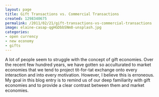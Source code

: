 ```yaml
---
layout: page
title: Gift Transactions vs. Commercial Transactions
created: 1298340675
permalink: /2011/02/21/gift-transactions-vs-commercial-transactions
image: elaine-casap-qgHGDbbSNm8-unsplash.jpg
categories:
- open currency
- new economy
- gifts
---
```

A lot of people seem to struggle with the concept of gift economies. Over the recent few hundred years, we have gotten so acculturated to market economies that we tend to project tit-for-tat exchange onto every interaction and into every motivation. However, I believe this is erroneous. My goal in this blog entry is to remind us of our deep familiarity with gift economies and to provide a clear contrast between them and market economies.